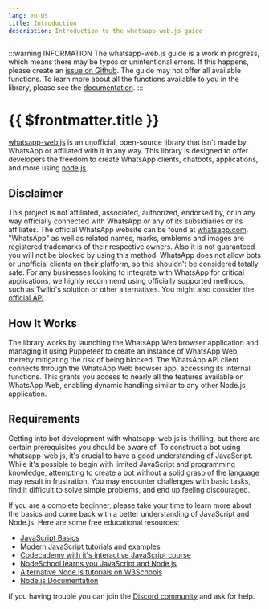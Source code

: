 ```yaml
---
lang: en-US
title: Introduction
description: Introduction to the whatsapp-web.js guide
---
```


:::warning INFORMATION
The whatsapp-web.js guide is a work in progress, which means there may be typos or unintentional errors. If this happens, please create an [issue on Github](https://github.com/wwebjs/wwebjs.dev/issues/new). The guide may not offer all available functions. To learn more about all the functions available to you in the library, please see the [documentation](https://docs.wwebjs.dev/).
:::

# {{ $frontmatter.title }}

[whatsapp-web.js](https://github.com/pedroslopez/whatsapp-web.js) is an unofficial, open-source library that isn't made by WhatsApp or affiliated with it in any way. This library is designed to offer developers the freedom to create WhatsApp clients, chatbots, applications, and more using [node.js](https://nodejs.org/about).

## Disclaimer

This project is not affiliated, associated, authorized, endorsed by, or in any way officially connected with WhatsApp or any of its subsidiaries or its affiliates. The official WhatsApp website can be found at [whatsapp.com](https://whatsapp.com). "WhatsApp" as well as related names, marks, emblems and images are registered trademarks of their respective owners. Also it is not guaranteed you will not be blocked by using this method. WhatsApp does not allow bots or unofficial clients on their platform, so this shouldn't be considered totally safe. For any businesses looking to integrate with WhatsApp for critical applications, we highly recommend using officially supported methods, such as Twilio's solution or other alternatives. You might also consider the [official API](https://developers.facebook.com/docs/whatsapp/).

## How It Works

The library works by launching the WhatsApp Web browser application and managing it using Puppeteer to create an instance of WhatsApp Web, thereby mitigating the risk of being blocked. The WhatsApp API client connects through the WhatsApp Web browser app, accessing its internal functions. This grants you access to nearly all the features available on WhatsApp Web, enabling dynamic handling similar to any other Node.js application.

## Requirements

Getting into bot development with whatsapp-web.js is thrilling, but there are certain prerequisites you should be aware of. To construct a bot using whatsapp-web.js, it's crucial to have a good understanding of JavaScript. While it's possible to begin with limited JavaScript and programming knowledge, attempting to create a bot without a solid grasp of the language may result in frustration. You may encounter challenges with basic tasks, find it difficult to solve simple problems, and end up feeling discouraged.

If you are a complete beginner, please take your time to learn more about the basics and come back with a better understanding of JavaScript and Node.js. Here are some free educational resources:

- [JavaScript Basics](https://www.udacity.com/course/javascript-basics--ud804)
- [Modern JavaScript tutorials and examples](https://javascript.info/)
- [Codecademy with it's interactive JavaScript course](https://www.codecademy.com/learn/introduction-to-javascript)
- [NodeSchool learns you JavaScript and Node.js](https://nodeschool.io/)
- [Alternative Node.js tutorials on W3Schools](https://www.w3schools.com/nodejs/default.asp)
- [Node.js Documentation](https://nodejs.org/en/docs/)
  
If you having trouble you can join the [Discord community](https://discord.gg/wyKybbF) and ask for help.
